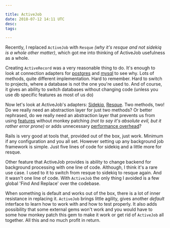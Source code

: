 ```yaml
---

title: ActiveJob
date: 2018-07-12 14:11 UTC
desc:
tags:

---
```


Recently, I replaced `ActiveJob` with `Resque` _(why it's resque and not sidekiq is a whole other matter)_, which got me into thinking of ActiveJob usefulness as a whole.

Creating `ActiveRecord` was a very reasonable thing to do. It's enough to look at connection adapters for [postgres](https://github.com/rails/rails/blob/master/activerecord/lib/active_record/connection_adapters/postgresql/database_statements.rb) and [mysql](https://github.com/rails/rails/blob/master/activerecord/lib/active_record/connection_adapters/mysql/database_statements.rb) to see why. Lots of methods, quite different implementation. Hard to remember. Hard to switch to projects, where a database is not the one you're used to. And of course, it gives an ability to switch databases without changing code (unless you use db specific features as most of us do)

Now let's look at ActiveJob's adapters: [Sidekiq](https://github.com/rails/rails/blob/master/activejob/lib/active_job/queue_adapters/sidekiq_adapter.rb), [Resque](https://github.com/rails/rails/blob/master/activejob/lib/active_job/queue_adapters/resque_adapter.rb). Two methods, two! Do we really need an abstraction layer for just two methods? Or better rephrased, do we really need an abstraction layer that prevents us from using [features](https://github.com/lantins/resque-retry/issues/140) without monkey patching _(not to say it's absolute evil, but it rather error prone)_ or adds unnecessary [performance overhead](https://github.com/mperham/sidekiq/wiki/Active-Job#performance)?

Rails is very good at tools that, provided out of the box, just work. Minimum if any configuration and you all set. However setting up any background job framework is simple. Just five lines of code for sidekiq and a little more for resque.

Other feature that ActiveJob provides is ability to change backend for background processing with one line of code. Although, I think it's a rare use case. I used to it to switch from resque to sidekiq to resque again. And it wasn't one line of code. With `ActiveJob` the only thing I avoided is a few global 'Find And Replace' over the codebase.

When something is default and works out of the box, there is a lot of inner resistance in replacing it. `ActiveJob` brings little agility, gives another _default_ interface to learn how to work with and how to test properly. It also adds possibility that some external gems won't work and you would have to some how monkey patch this gem to make it work or get rid of `ActiveJob` all together. All this and no much profit in return.
